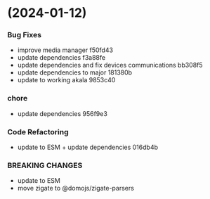 #  (2024-01-12)


### Bug Fixes

* improve media manager f50fd43
* update dependencies f3a88fe
* update dependencies and fix devices communications bb308f5
* update dependencies to major 181380b
* update to working akala 9853c40


### chore

* update dependencies 956f9e3


### Code Refactoring

* update to ESM + update dependencies 016db4b


### BREAKING CHANGES

* update to ESM
* move zigate to @domojs/zigate-parsers



